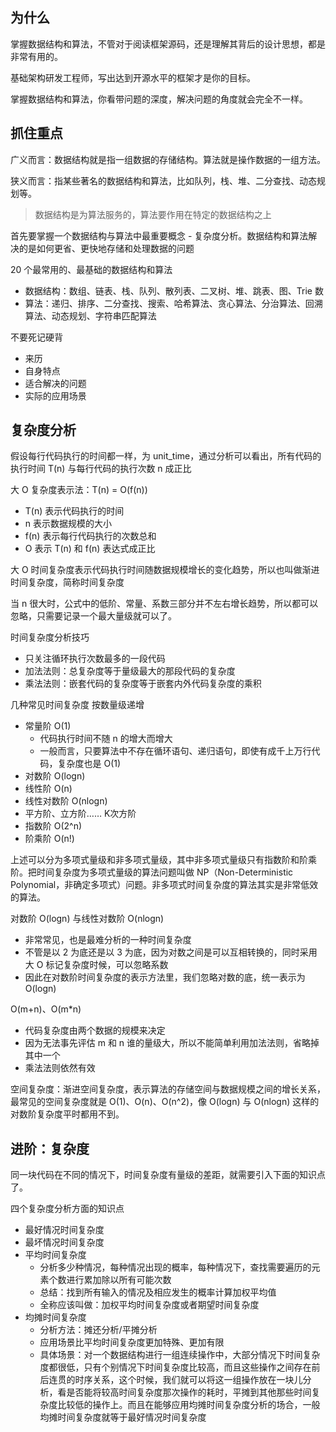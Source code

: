 ## 为什么
掌握数据结构和算法，不管对于阅读框架源码，还是理解其背后的设计思想，都是非常有用的。

基础架构研发工程师，写出达到开源水平的框架才是你的目标。

掌握数据结构和算法，你看带问题的深度，解决问题的角度就会完全不一样。

## 抓住重点
广义而言：数据结构就是指一组数据的存储结构。算法就是操作数据的一组方法。

狭义而言：指某些著名的数据结构和算法，比如队列，栈、堆、二分查找、动态规划等。

> 数据结构是为算法服务的，算法要作用在特定的数据结构之上

首先要掌握一个数据结构与算法中最重要概念 - 复杂度分析。数据结构和算法解决的是如何更省、更快地存储和处理数据的问题

20 个最常用的、最基础的数据结构和算法
* 数据结构：数组、链表、栈、队列、散列表、二叉树、堆、跳表、图、Trie 数
* 算法：递归、排序、二分查找、搜索、哈希算法、贪心算法、分治算法、回溯算法、动态规划、字符串匹配算法

不要死记硬背
* 来历
* 自身特点
* 适合解决的问题
* 实际的应用场景

## 复杂度分析
假设每行代码执行的时间都一样，为 unit_time，通过分析可以看出，所有代码的执行时间 T(n) 与每行代码的执行次数 n 成正比

大 O 复杂度表示法：T(n) = O(f(n))
* T(n) 表示代码执行的时间
* n 表示数据规模的大小
* f(n) 表示每行代码执行的次数总和
* O 表示 T(n) 和 f(n) 表达式成正比

大 O 时间复杂度表示代码执行时间随数据规模增长的变化趋势，所以也叫做渐进时间复杂度，简称时间复杂度

当 n 很大时，公式中的低阶、常量、系数三部分并不左右增长趋势，所以都可以忽略，只需要记录一个最大量级就可以了。

时间复杂度分析技巧
* 只关注循环执行次数最多的一段代码
* 加法法则：总复杂度等于量级最大的那段代码的复杂度
* 乘法法则：嵌套代码的复杂度等于嵌套内外代码复杂度的乘积

几种常见时间复杂度 按数量级递增
* 常量阶 O(1)
  * 代码执行时间不随 n 的增大而增大
  * 一般而言，只要算法中不存在循环语句、递归语句，即使有成千上万行代码，复杂度也是 O(1)
* 对数阶 O(logn)
* 线性阶 O(n)
* 线性对数阶 O(nlogn)
* 平方阶、立方阶…… K次方阶
* 指数阶 O(2^n)
* 阶乘阶 O(n!)

上述可以分为多项式量级和非多项式量级，其中非多项式量级只有指数阶和阶乘阶。把时间复杂度为多项式量级的算法问题叫做 NP（Non-Deterministic Polynomial，非确定多项式）问题。非多项式时间复杂度的算法其实是非常低效的算法。

对数阶 O(logn) 与线性对数阶 O(nlogn)
* 非常常见，也是最难分析的一种时间复杂度
* 不管是以 2 为底还是以 3 为底，因为对数之间是可以互相转换的，同时采用大 O 标记复杂度时候，可以忽略系数
* 因此在对数阶时间复杂度的表示方法里，我们忽略对数的底，统一表示为 O(logn)

O(m+n)、O(m*n)
* 代码复杂度由两个数据的规模来决定
* 因为无法事先评估 m 和 n 谁的量级大，所以不能简单利用加法法则，省略掉其中一个
* 乘法法则依然有效

空间复杂度：渐进空间复杂度，表示算法的存储空间与数据规模之间的增长关系，最常见的空间复杂度就是 O(1)、O(n)、O(n^2)，像 O(logn) 与 O(nlogn) 这样的对数阶复杂度平时都用不到。

## 进阶：复杂度
同一块代码在不同的情况下，时间复杂度有量级的差距，就需要引入下面的知识点了。

四个复杂度分析方面的知识点
* 最好情况时间复杂度
* 最坏情况时间复杂度
* 平均时间复杂度
  * 分析多少种情况，每种情况出现的概率，每种情况下，查找需要遍历的元素个数进行累加除以所有可能次数
  * 总结：找到所有输入的情况及相应发生的概率计算加权平均值
  * 全称应该叫做：加权平均时间复杂度或者期望时间复杂度
* 均摊时间复杂度
  * 分析方法：摊还分析/平摊分析
  * 应用场景比平均时间复杂度更加特殊、更加有限
  * 具体场景：对一个数据结构进行一组连续操作中，大部分情况下时间复杂度都很低，只有个别情况下时间复杂度比较高，而且这些操作之间存在前后连贯的时序关系，这个时候，我们就可以将这一组操作放在一块儿分析，看是否能将较高时间复杂度那次操作的耗时，平摊到其他那些时间复杂度比较低的操作上。而且在能够应用均摊时间复杂度分析的场合，一般均摊时间复杂度就等于最好情况时间复杂度